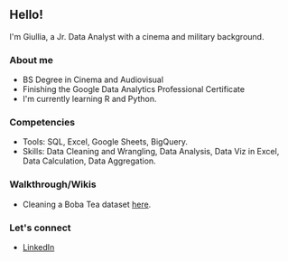 ## Hello!

I'm Giullia, a Jr. Data Analyst with a cinema and military background.

### About me
* BS Degree in Cinema and Audiovisual
* Finishing the Google Data Analytics Professional Certificate
* I'm currently learning R and Python.

### Competencies 
* Tools: SQL, Excel, Google Sheets, BigQuery.
* Skills: Data Cleaning and Wrangling, Data Analysis, Data Viz in Excel, Data Calculation, Data Aggregation.

### Walkthrough/Wikis
* Cleaning a Boba Tea dataset [here](https://github.com/atchiullia/boba-tea_db-cleaning/wiki/Walkthrough-cleaning).

### Let's connect
* [LinkedIn](https://www.linkedin.com/in/giullialazaro/?locale=en_US)

<!--
**atchiullia/atchiullia** is a ✨ _special_ ✨ repository because its `README.md` (this file) appears on your GitHub profile.

Here are some ideas to get you started:

- 🔭 I’m currently working on ...
- 🌱 I’m currently learning ...
- 👯 I’m looking to collaborate on ...
- 🤔 I’m looking for help with ...
- 💬 Ask me about ...
- 📫 How to reach me: ...
- 😄 Pronouns: ...
- ⚡ Fun fact: ...
-->
